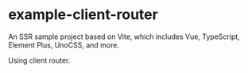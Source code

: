 # example-client-router
An SSR sample project based on Vite, which includes Vue, TypeScript, Element Plus, UnoCSS, and more.  

Using client router.

